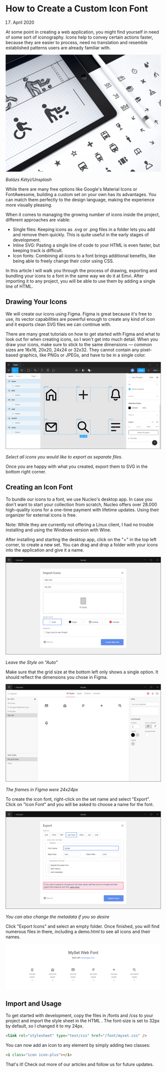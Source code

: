 # How to Create a Custom Icon Font

17. April 2020

At some point in creating a web application, you might find yourself in need of some sort of iconography. Icons help to convey certain actions faster, because they are easier to process, need no translation and resemble established patterns users are already familiar with.

![Balázs Kétyi/Unsplash](/assets/blog/icon-font/title.jpg)

*Balázs Kétyi/Unsplash*

While there are many free options like Google's Material Icons or FontAwesome, building a custom set on your own has its advantages. You can match them perfectly to the design language, making the experience more visually pleasing.

When it comes to managing the growing number of icons inside the project, different approaches are viable:

* Single files: Keeping icons as .svg or .png files in a folder lets you add and remove them quickly. This is quite useful in the early stages of development.
* Inline SVG: Pasting a single line of code to your HTML is even faster, but keeping track is difficult.
* Icon fonts: Combining all icons to a font brings additional benefits, like being able to freely change their color using CSS.

In this article I will walk you through the process of drawing, exporting and bundling your icons to a font in the same way we do it at Emvi. After importing it to any project, you will be able to use them by adding a single line of HTML.

## Drawing Your Icons

We will create our icons using Figma. Figma is great because it's free to use, its vector capabilities are powerful enough to create any kind of icon and it exports clean SVG files we can continue with.

There are many great tutorials on how to get started with Figma and what to look out for when creating icons, so I won't get into much detail. When you draw your icons, make sure to stick to the same dimensions — common sizes are 16x16, 20x20, 24x24 or 32x32. They cannot contain any pixel-based graphics, like PNGs or JPEGs, and have to be in a single color.

![Balázs Kétyi/Unsplash](/assets/blog/icon-font/step1.png)

*Select all icons you would like to export as separate files.*

Once you are happy with what you created, export them to SVG in the bottom right corner.

## Creating an Icon Font

To bundle our icons to a font, we use Nucleo's desktop app. In case you don't want to start your collection from scratch, Nucleo offers over 28.000 high-quality icons for a one-time payment with lifetime updates. Using their organizer for external icons is free.

Note: While they are currently not offering a Linux client, I had no trouble installing and using the Windows version with Wine.

After installing and starting the desktop app, click on the "+" in the top left corner, to create a new set. You can drag and drop a folder with your icons into the application and give it a name.

![Balázs Kétyi/Unsplash](/assets/blog/icon-font/step2.png)

*Leave the Style on "Auto"*

Make sure that the grid size at the bottom left only shows a single option. It should reflect the dimensions you chose in Figma. 

![Balázs Kétyi/Unsplash](/assets/blog/icon-font/step3.png)

*The frames in Figma were 24x24px*

To create the icon font, right-click on the set name and select "Export". Click on "Icon Font" and you will be asked to choose a name for the font.

![Balázs Kétyi/Unsplash](/assets/blog/icon-font/step4.png)

*You can also change the metadata if you so desire*

Click "Export Icons" and select an empty folder. Once finished, you will find numerous files in there, including a demo.html to see all icons and their names.

![Balázs Kétyi/Unsplash](/assets/blog/icon-font/step5.png)

## Import and Usage

To get started with development, copy the files in /fonts and /css to your project and import the style sheet in the HTML <head>. The font-size is set to 32px by default, so I changed it to my 24px.

```html
<link rel="stylesheet" type="text/css" href="/font/myset.css" />
```

You can now add an icon to any element by simply adding two classes:

```html
<i class="icon icon-plus"></i>
```

That's it! Check out more of our articles and follow us for future updates.
